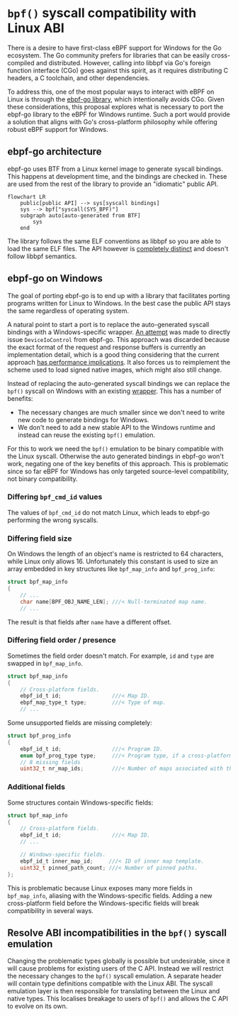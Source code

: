 # `bpf()` syscall compatibility with Linux ABI

There is a desire to have first-class eBPF support for Windows for the Go ecosystem.
The Go community prefers for libraries that can be easily cross-compiled and distributed.
However, calling into libbpf via Go's foreign function interface (CGo) goes against this spirit, as it requires distributing C headers, a C toolchain, and other dependencies.

To address this, one of the most popular ways to interact with eBPF on Linux is through the [ebpf-go library], which intentionally avoids CGo.
Given these considerations, this proposal explores what is necessary to port the ebpf-go library to the eBPF for Windows runtime.
Such a port would provide a solution that aligns with Go's cross-platform philosophy while offering robust eBPF support for Windows.

## ebpf-go architecture

ebpf-go uses BTF from a Linux kernel image to generate syscall bindings.
This happens at development time, and the bindings are checked in.
These are used from the rest of the library to provide an "idiomatic" public API.

```mermaid
flowchart LR
    public[public API] --> sys[syscall bindings]
    sys --> bpf["syscall(SYS_BPF)"]
    subgraph auto[auto-generated from BTF]
        sys
    end
```

The library follows the same ELF conventions as libbpf so you are able to load the same ELF files.
The API however is [completely distinct][architecture] and doesn't follow libbpf semantics.

## ebpf-go on Windows

The goal of porting ebpf-go is to end up with a library that facilitates porting programs written for Linux to Windows.
In the best case the public API stays the same regardless of operating system.

A natural point to start a port is to replace the auto-generated syscall bindings with a Windows-specific wrapper.
[An attempt][stable ioctl] was made to directly issue `DeviceIoControl` from ebpf-go.
This approach was discarded because the exact format of the request and response buffers is currently an implementation detail, which is a good thing considering that the current approach [has performance implications][ioctl allocs].
It also forces us to reimplement the scheme used to load signed native images, which might also still change.

Instead of replacing the auto-generated syscall bindings we can replace the `bpf()` syscall on Windows with an existing [wrapper][bpf wrapper].
This has a number of benefits:

- The necessary changes are much smaller since we don't need to write new code to generate bindings for Windows.
- We don't need to add a new stable API to the Windows runtime and instead can reuse the existing `bpf()` emulation.

For this to work we need the `bpf()` emulation to be binary compatible with the Linux syscall.
Otherwise the auto generated bindings in ebpf-go won't work, negating one of the key benefits of this approach.
This is problematic since so far eBPF for Windows has only targeted source-level compatibility, not binary compatibility.

### Differing `bpf_cmd_id` values

The values of `bpf_cmd_id` do not match Linux, which leads to ebpf-go performing the wrong syscalls.

### Differing field size

On Windows the length of an object's name is restricted to 64 characters, while Linux only allows 16.
Unfortunately this constant is used to size an array embedded in key structures like `bpf_map_info` and `bpf_prog_info`:

```C
struct bpf_map_info
{
    // ...
    char name[BPF_OBJ_NAME_LEN]; ///< Null-terminated map name.
    // ...
```

The result is that fields after `name` have a different offset.

### Differing field order / presence

Sometimes the field order doesn't match. For example, `id` and `type` are swapped in `bpf_map_info`.

```C
struct bpf_map_info
{
    // Cross-platform fields.
    ebpf_id_t id;                ///< Map ID.
    ebpf_map_type_t type;        ///< Type of map.
    // ...
```

Some unsupported fields are missing completely:

```C
struct bpf_prog_info
{
    ebpf_id_t id;                ///< Program ID.
    enum bpf_prog_type type;     ///< Program type, if a cross-platform type.
    // 8 missing fields
    uint32_t nr_map_ids;         ///< Number of maps associated with this program.
```

### Additional fields

Some structures contain Windows-specific fields:

```C
struct bpf_map_info
{
    // Cross-platform fields.
    ebpf_id_t id;                ///< Map ID.
    // ...

    // Windows-specific fields.
    ebpf_id_t inner_map_id;     ///< ID of inner map template.
    uint32_t pinned_path_count; ///< Number of pinned paths.
};
```

This is problematic because Linux exposes many more fields in `bpf_map_info`, aliasing with the Windows-specific fields.
Adding a new cross-platform field before the Windows-specific fields will break compatibility in several ways.

## Resolve ABI incompatibilities in the `bpf()` syscall emulation

Changing the problematic types globally is possible but undesirable, since it will cause problems for existing users of the C API.
Instead we will restrict the necessary changes to the `bpf()` syscall emulation.
A separate header will contain type definitions compatible with the Linux ABI.
The syscall emulation layer is then responsible for translating between the Linux
and native types.
This localises breakage to users of `bpf()` and allows the C API to evolve on its own.

[ebpf-go library]: https://ebpf-go.dev
[architecture]: https://ebpf-go.dev/contributing/architecture/
[stable ioctl]: https://github.com/microsoft/ebpf-for-windows/issues/3700
[ioctl allocs]: https://github.com/microsoft/ebpf-for-windows/issues/3726
[bpf wrapper]: https://github.com/microsoft/ebpf-for-windows/blob/main/libs/api/bpf_syscall.cpp
[api tests]: https://github.com/microsoft/ebpf-for-windows/issues/3729#issuecomment-2259330472